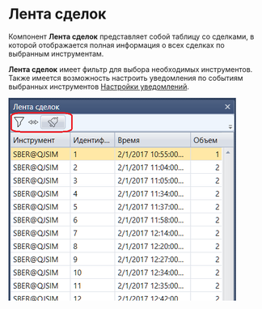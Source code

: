 # Лента сделок

Компонент **Лента сделок** представляет собой таблицу со сделками, в которой отображается полная информация о всех сделках по выбранным инструментам.

**Лента сделок** имеет фильтр для выбора необходимых инструментов. Также имеется возможность настроить уведомления по событиям выбранных инструментов [Настройки уведомлений](Terminal_Notifications.md).

![Designer Tape Trades](../images/Designer_Tape_Trades.png)
